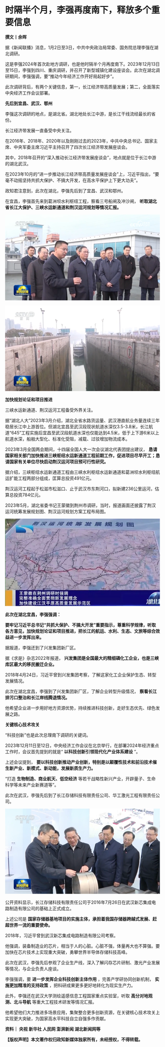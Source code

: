 # 时隔半个月，李强再度南下，释放多个重要信息

**撰文丨余晖**

据《新闻联播》消息，1月2日至3日，中共中央政治局常委、国务院总理李强在湖北调研。

这是李强2024年首次赴地方调研，也是他时隔半个月再度南下。2023年12月13日至15日，李强到四川、重庆调研，并召开了新型城镇化建设座谈会。此次在湖北调研期间，李强强调，要“推动今年经济工作开好局起好步”。

此次调研背后，有两个关键信息，第一，长江经济带高质量发展；第二，全面落实中央经济工作会议部署。

**先后到宜昌、武汉、鄂州**

李强这次调研的地点，是湖北省。湖北地处长江中游，是长江干线流经最长的省份。

长江经济带发展一直备受中央关注。

在2016年、2018年、2020年以及刚刚过去的2023年，中共中央总书记、国家主席、中央军委主席习近平主持召开了四次长江经济带发展座谈会。

其中，2018年召开的“深入推动长江经济带发展座谈会”，地点就是位于长江中游的湖北武汉。

在2023年10月的“进一步推动长江经济带高质量发展座谈会”上，习近平指出，“要毫不动摇坚持共抓大保护、不搞大开发，在高水平保护上下更大功夫”。

政知君注意到，此次在湖北，李强先后到了宜昌、武汉和鄂州。

在宜昌，李强首先来到葛洲坝水利枢纽工程，察看三号船闸及冲沙闸， **听取湖北省长江大保护、三峡水运新通道和荆汉运河规划等情况汇报。**

![3f2603afc9ed83ea5257e88122aa30fe.jpg](https://raw.githubusercontent.com/qqhsx/qqnews_image/main/2024/01/04/时隔半个月，李强再度南下，释放多个重要信息/3f2603afc9ed83ea5257e88122aa30fe.jpg)

![5875aafd008ffb3059e4dd161fdad61d.jpg](https://raw.githubusercontent.com/qqhsx/qqnews_image/main/2024/01/04/时隔半个月，李强再度南下，释放多个重要信息/5875aafd008ffb3059e4dd161fdad61d.jpg)

**加快规划论证和项目推进**

三峡水运新通道、荆汉运河工程备受外界关注。

据“湖北人大”2023年3月介绍，湖北全省水路货运量、武汉港直航业务量连续三年稳居长江中上游首位。但湖北宜昌至武汉段现状航道水深仅3.5-3.8米，长江航道“645”工程实施后宜昌至武汉段航道水深也仅能达到4.5米，低于上下游6米以上航道水深，船舶大型化、标准化受阻，减载、过驳增加物流成本。

2023年3月全国两会期间，十四届全国人大一次会议湖北代表团提出建议，
**恳请国家相关部门加快推进三峡枢纽水运新通道工程前期工作，促进项目尽早开工；恳请国家有关单位尽快启动荆汉运河项目预可行性研究。**

据介绍，三峡枢纽水运新通道工程由三峡水利枢纽水运新通道和葛洲坝水利枢纽航运扩能工程两部分组成，匡算总投资491亿元。

荆汉运河工程起于松滋市松滋口、止于武汉市东荆河口，拟新建236公里运河，估算总投资784亿元。

2023年5月，湖北省委书记王蒙徽到荆州市调研，当时，报道画面还披露了荆汉运河统筹发展规划图、荆汉运河规划方案工程布局图。

![9186fe10f9f2aed9975eefafb4fec3d4.jpg](https://raw.githubusercontent.com/qqhsx/qqnews_image/main/2024/01/04/时隔半个月，李强再度南下，释放多个重要信息/9186fe10f9f2aed9975eefafb4fec3d4.jpg)

**此次在湖北宜昌，李强强调：**

**要牢记习近平总书记“共抓大保护、不搞大开发”重要指示，尊重科学规律，听取各方意见，加快规划论证和项目推进，把长江的航运、水利、生态、文旅等综合效益进一步发挥出来。**

据报道，李强还到了兴发集团新厂区。

据《求是》杂志2022年报道， **兴发集团是全国最大的精细磷化工企业，也是三峡库区最大的移民搬迁企业。**

2018年4月24日，习近平曾到兴发集团考察，了解这家化工企业保护生态、转型发展情况。

此次在湖北宜昌，李强到了兴发集团新厂区，了解企业转型升级情况， **察看长江排污口整治和长江岸线腾退情况。**

他希望企业进一步用好地方资源优势，持续推进科技创新，走好生态优先、绿色发展之路。

**关键核心技术攻关**

“科技创新”也是此次总理南下调研的关键词。

2023年12月11日至12日，中央经济工作会议在北京举行，在部署2024年经济重点工作时，会议首先提到的就是“ **以科技创新引领现代化产业体系建设**
”。

上述会议提到， **要以科技创新推动产业创新，特别是以颠覆性技术和前沿技术催生新产业、新模式、新动能，发展新质生产力。**

“打造 **生物制造、商业航天、低空经济** 等若干战略性新兴产业，开辟量子、生命科学等未来产业新赛道等”。

此次在武汉，李强先后到了长江存储科技有限责任公司、华工激光工程有限责任公司。

![14af056d9078b02f599b6f42fcb1b1f8.jpg](https://raw.githubusercontent.com/qqhsx/qqnews_image/main/2024/01/04/时隔半个月，李强再度南下，释放多个重要信息/14af056d9078b02f599b6f42fcb1b1f8.jpg)

公开资料显示，长江存储科技有限责任公司于2016年7月26日在武汉新芯集成电路制造有限公司的基础上正式成立。

上述公司是 **国家存储器基地项目的实施主体，承担着我国存储器跨越式发展、赶超世界一流的重要使命。**

2018年，习近平曾到武汉新芯集成电路制造有限公司考察。

他强调，装备制造业的芯片，相当于人的心脏。心脏不强，体量再大也不算强。要加快在芯片技术上实现重大突破，勇攀世界半导体存储科技高峰。

此次在武汉，李强先后参观了企业生产线，深入了解闪存芯片研制、激光产业发展等情况，与企业负责人座谈。

李强强调，要 **进一步发挥企业科技创新主体作用** ，完善产学研协同创新机制， **实施更加精准的支持政策** ，把科研成果更多更好地转化为现实生产力。

此外，李强还在武汉大学测绘遥感信息工程国家重点实验室，听取 **高分对地观测、北斗导航** 等重大工程技术研发等情况汇报。

他希望他们大力推进多场景应用，集聚整合更多创新资源，在关键核心技术攻关上实现更大突破，为国家高水平科技自立自强多作贡献。

**资料｜ 央视 新华社 人民网 澎湃新闻 湖北新闻网等**

**【版权声明】本文著作权归政知新媒体独家所有，未经授权，不得转载。**

